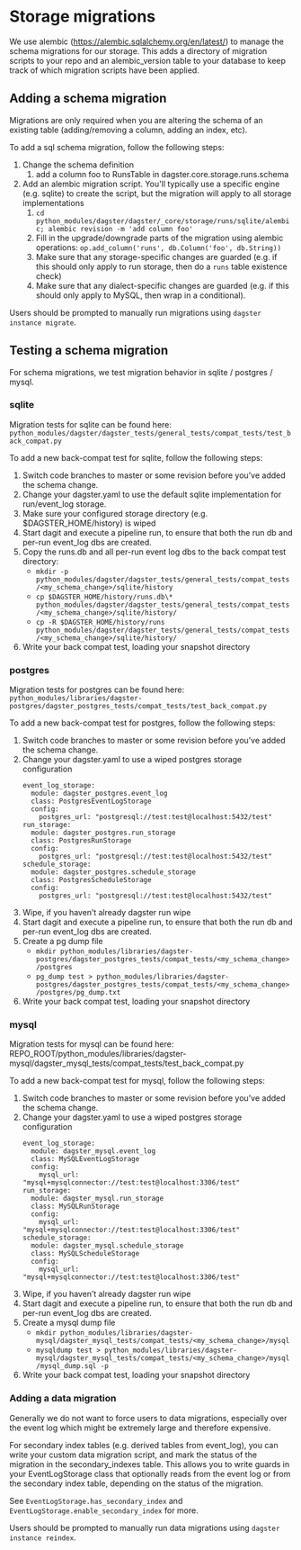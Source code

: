 # Storage migrations

We use alembic (https://alembic.sqlalchemy.org/en/latest/) to manage the schema migrations for our storage. This adds a directory of migration scripts to your repo and an alembic_version table to your database to keep track of which migration scripts have been applied.

## Adding a schema migration

Migrations are only required when you are altering the schema of an existing table (adding/removing a column, adding an index, etc).

To add a sql schema migration, follow the following steps:

1. Change the schema definition
   1. add a column foo to RunsTable in dagster.core.storage.runs.schema
1. Add an alembic migration script. You'll typically use a specific engine (e.g. sqlite) to create the script, but the migration will apply to all storage implementations
   1. `cd python_modules/dagster/dagster/_core/storage/runs/sqlite/alembic; alembic revision -m 'add column foo'`
   1. Fill in the upgrade/downgrade parts of the migration using alembic operations: `op.add_column('runs', db.Column('foo', db.String))`
   1. Make sure that any storage-specific changes are guarded (e.g. if this should only apply to run storage, then do a `runs` table existence check)
   1. Make sure that any dialect-specific changes are guarded (e.g. if this should only apply to MySQL, then wrap in a conditional).

Users should be prompted to manually run migrations using `dagster instance migrate`.

## Testing a schema migration

For schema migrations, we test migration behavior in sqlite / postgres / mysql.

### sqlite

Migration tests for sqlite can be found here: `python_modules/dagster/dagster_tests/general_tests/compat_tests/test_back_compat.py`

To add a new back-compat test for sqlite, follow the following steps:

1. Switch code branches to master or some revision before you’ve added the schema change.
1. Change your dagster.yaml to use the default sqlite implementation for run/event_log storage.
1. Make sure your configured storage directory (e.g. $DAGSTER_HOME/history) is wiped
1. Start dagit and execute a pipeline run, to ensure that both the run db and per-run event_log dbs are created.
1. Copy the runs.db and all per-run event log dbs to the back compat test directory:
   - `mkdir -p python_modules/dagster/dagster_tests/general_tests/compat_tests/<my_schema_change>/sqlite/history`
   - `cp $DAGSTER_HOME/history/runs.db\* python_modules/dagster/dagster_tests/general_tests/compat_tests/<my_schema_change>/sqlite/history/`
   - `cp -R $DAGSTER_HOME/history/runs python_modules/dagster/dagster_tests/general_tests/compat_tests/<my_schema_change>/sqlite/history/`
1. Write your back compat test, loading your snapshot directory

### postgres

Migration tests for postgres can be found here: `python_modules/libraries/dagster-postgres/dagster_postgres_tests/compat_tests/test_back_compat.py`

To add a new back-compat test for postgres, follow the following steps:

1. Switch code branches to master or some revision before you’ve added the schema change.
1. Change your dagster.yaml to use a wiped postgres storage configuration
   ```
   event_log_storage:
     module: dagster_postgres.event_log
     class: PostgresEventLogStorage
     config:
       postgres_url: "postgresql://test:test@localhost:5432/test"
   run_storage:
     module: dagster_postgres.run_storage
     class: PostgresRunStorage
     config:
       postgres_url: "postgresql://test:test@localhost:5432/test"
   schedule_storage:
     module: dagster_postgres.schedule_storage
     class: PostgresScheduleStorage
     config:
       postgres_url: "postgresql://test:test@localhost:5432/test"
   ```
1. Wipe, if you haven’t already dagster run wipe
1. Start dagit and execute a pipeline run, to ensure that both the run db and per-run event_log dbs are created.
1. Create a pg dump file
   - `mkdir python_modules/libraries/dagster-postgres/dagster_postgres_tests/compat_tests/<my_schema_change>/postgres`
   - `pg_dump test > python_modules/libraries/dagster-postgres/dagster_postgres_tests/compat_tests/<my_schema_change>/postgres/pg_dump.txt`
1. Write your back compat test, loading your snapshot directory

### mysql

Migration tests for mysql can be found here:
REPO_ROOT/python_modules/libraries/dagster-mysql/dagster_mysql_tests/compat_tests/test_back_compat.py

To add a new back-compat test for mysql, follow the following steps:

1. Switch code branches to master or some revision before you’ve added the schema change.
2. Change your dagster.yaml to use a wiped postgres storage configuration
   ```
   event_log_storage:
     module: dagster_mysql.event_log
     class: MySQLEventLogStorage
     config:
       mysql_url: "mysql+mysqlconnector://test:test@localhost:3306/test"
   run_storage:
     module: dagster_mysql.run_storage
     class: MySQLRunStorage
     config:
       mysql_url: "mysql+mysqlconnector://test:test@localhost:3306/test"
   schedule_storage:
     module: dagster_mysql.schedule_storage
     class: MySQLScheduleStorage
     config:
       mysql_url: "mysql+mysqlconnector://test:test@localhost:3306/test"
   ```
3. Wipe, if you haven’t already dagster run wipe
4. Start dagit and execute a pipeline run, to ensure that both the run db and per-run event_log dbs are created.
5. Create a mysql dump file
   - `mkdir python_modules/libraries/dagster-mysql/dagster_mysql_tests/compat_tests/<my_schema_change>/mysql`
   - `mysqldump test > python_modules/libraries/dagster-mysql/dagster_mysql_tests/compat_tests/<my_schema_change>/mysql/mysql_dump.sql -p`
6. Write your back compat test, loading your snapshot directory

### Adding a data migration

Generally we do not want to force users to data migrations, especially over the event log which might be extremely large and therefore expensive.

For secondary index tables (e.g. derived tables from event_log), you can write your custom data migration script, and mark the status of the migration in the secondary_indexes table. This allows you to write guards in your EventLogStorage class that optionally reads from the event log or from the secondary index table, depending on the status of the migration.

See `EventLogStorage.has_secondary_index` and `EventLogStorage.enable_secondary_index` for more.

Users should be prompted to manually run data migrations using `dagster instance reindex`.
